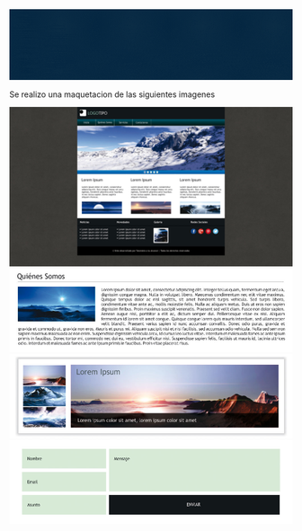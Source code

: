 <img src="img/maquetacion.gif" alt="banner">

<p>Se realizo una maquetacion de las siguientes imagenes</p>

<img src="img/index.jpg" alt="inicio">
<img src="img/quienesSomos.jpg" alt="select quienes somos">
<img src="img/servicios.jpg" alt="servicios">
<img src="img/contactenos.jpg" alt="contactenos">